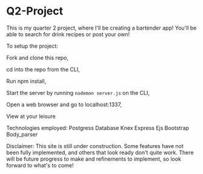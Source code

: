# Q2-Project
This is my quarter 2 project, where I'll be creating a bartender app! You'll be able to search for drink recipes or post your own!

To setup the project:

Fork and clone this repo,

cd into the repo from the CLI,

Run npm install,

Start the server by running ``` nodemon server.js ``` on the CLI,

Open a web browser and go to localhost:1337,

View at your leisure

Technologies employed:
Postgress Database
Knex
Express
Ejs
Bootstrap
Body_parser

Disclaimer: This site is still under construction. Some features have not been fully implemented, and others that look ready don't quite work. There will be future progress to make and refinements to implement, so look forward to what's to come!
